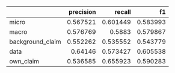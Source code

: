 |                  |   precision |   recall |       f1 |
|:-----------------|------------:|---------:|---------:|
| micro            |    0.567521 | 0.601449 | 0.583993 |
| macro            |    0.576769 | 0.5883   | 0.579867 |
| background_claim |    0.552262 | 0.535552 | 0.543779 |
| data             |    0.64146  | 0.573427 | 0.605538 |
| own_claim        |    0.536585 | 0.655923 | 0.590283 |